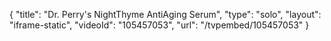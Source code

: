 {
    "title": "Dr. Perry's NightThyme AntiAging Serum",
    "type": "solo",
    "layout": "iframe-static",
    "videoId": "105457053",
    "url": "\/tvpembed\/105457053"
}